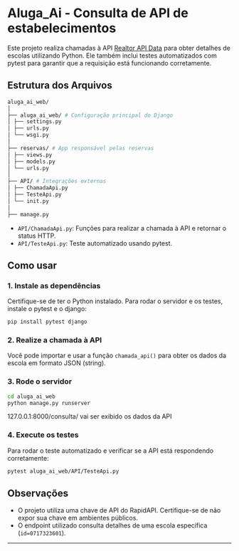 # Aluga_Ai - Consulta de API de estabelecimentos


Este projeto realiza chamadas à API [Realtor API Data](https://rapidapi.com/) para obter detalhes de escolas utilizando Python. Ele também inclui testes automatizados com pytest para garantir que a requisição está funcionando corretamente.

## Estrutura dos Arquivos
```bash
aluga_ai_web/
│
├── aluga_ai_web/ # Configuração principal do Django
│ ├── settings.py
│ ├── urls.py
│ └── wsgi.py
│
├── reservas/ # App responsável pelas reservas
│ ├── views.py
│ ├── models.py
│ └── urls.py
│
├── API/ # Integrações externas
│ ├── ChamadaApi.py
│ ├── TesteApi.py
│ └── init.py
│
├── manage.py
```
- `API/ChamadaApi.py`: Funções para realizar a chamada à API e retornar o status HTTP.
- `API/TesteApi.py`: Teste automatizado usando pytest.

## Como usar

### 1. Instale as dependências

Certifique-se de ter o Python instalado. Para rodar o servidor e os testes, instale o pytest e o django:

```bash
pip install pytest django
```

### 2. Realize a chamada à API

Você pode importar e usar a função `chamada_api()` para obter os dados da escola em formato JSON (string).

### 3. Rode o servidor

```bash
cd aluga_ai_web
python manage.py runserver
```
127.0.0.1:8000/consulta/ vai ser exibido os dados da API

### 4. Execute os testes

Para rodar o teste automatizado e verificar se a API está respondendo corretamente:

```bash
pytest aluga_ai_web/API/TesteApi.py
```

## Observações

- O projeto utiliza uma chave de API do RapidAPI. Certifique-se de não expor sua chave em ambientes públicos.
- O endpoint utilizado consulta detalhes de uma escola específica (`id=0717323601`).

---
